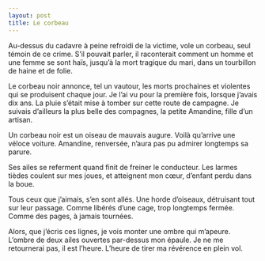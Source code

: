 ```yaml
---
layout: post
title: Le corbeau
---
```


Au-dessus du cadavre à peine refroidi de la victime, vole un corbeau, seul témoin de ce crime. S’il pouvait parler, il raconterait comment un homme et une femme se sont haïs, jusqu’à la mort tragique du mari, dans un tourbillon de haine et de folie.

Le corbeau noir annonce, tel un vautour, les morts prochaines et violentes qui se produisent chaque jour.  Je l’ai vu pour la première fois, lorsque j’avais dix ans. La pluie s’était mise à tomber sur cette route de campagne. Je suivais d’ailleurs la plus belle des compagnes, la petite Amandine, fille d’un artisan.

Un corbeau noir est un oiseau de mauvais augure. Voilà qu’arrive une véloce voiture. Amandine, renversée, n’aura pas pu admirer longtemps sa parure. 

Ses ailes se referment quand finit de freiner le conducteur. Les larmes tièdes coulent sur mes joues, et atteignent mon cœur, d’enfant perdu dans la boue.

Tous ceux que j’aimais, s’en sont allés. Une horde d’oiseaux, détruisant tout sur leur passage. Comme libérés d’une cage, trop longtemps fermée. Comme des pages, à jamais tournées.

Alors, que j’écris ces lignes, je vois monter une ombre qui m’apeure. L’ombre de deux ailes ouvertes par-dessus mon épaule. Je ne me retournerai pas, il est l’heure. L’heure de tirer ma révérence en plein vol.


